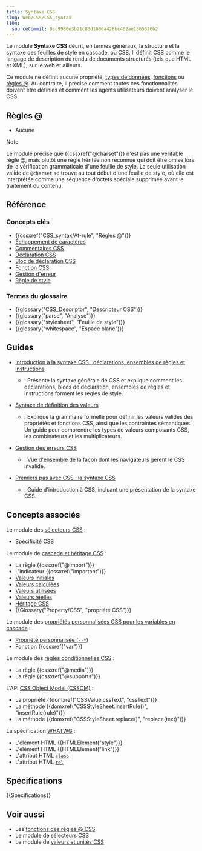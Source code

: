 ```yaml
---
title: Syntaxe CSS
slug: Web/CSS/CSS_syntax
l10n:
  sourceCommit: 0cc9980e3b21c83d1800a428bc402ae1865326b2
---
```


Le module **Syntaxe CSS** décrit, en termes généraux, la structure et la syntaxe des feuilles de style en cascade, ou CSS. Il définit CSS comme le langage de description du rendu de documents structurés (tels que HTML et XML), sur le web et ailleurs.

Ce module ne définit aucune propriété, [types de données](/fr/docs/Web/CSS/CSS_Values_and_Units/CSS_data_types), [fonctions](/fr/docs/Web/CSS/CSS_Values_and_Units/CSS_Value_Functions) ou [règles @](/fr/docs/Web/CSS/CSS_syntax/At-rule). Au contraire, il précise comment toutes ces fonctionnalités doivent être définies et comment les agents utilisateurs doivent analyser le CSS.

## Règles @

- Aucune

> [!NOTE]
> Le module précise que {{cssxref("@charset")}} n'est pas une véritable règle @, mais plutôt une règle héritée non reconnue qui doit être omise lors de la vérification grammaticale d'une feuille de style. La seule utilisation valide de `@charset` se trouve au tout début d'une feuille de style, où elle est interprétée comme une séquence d'octets spéciale supprimée avant le traitement du contenu.

## Référence

### Concepts clés

- {{cssxref("CSS_syntax/At-rule", "Règles @")}}
- [Échappement de caractères](/fr/docs/Web/CSS/custom-ident#escaping_characters)
- [Commentaires CSS](/fr/docs/Web/CSS/CSS_syntax/Comments)
- [Déclaration CSS](/fr/docs/Web/API/CSS_Object_Model/CSS_Declaration)
- [Bloc de déclaration CSS](/fr/docs/Web/API/CSS_Object_Model/CSS_Declaration_Block)
- [Fonction CSS](/fr/docs/Web/CSS/CSS_Values_and_Units/CSS_Value_Functions)
- [Gestion d'erreur](/fr/docs/Web/CSS/CSS_syntax/Error_handling)
- [Règle de style](/fr/docs/Web/API/CSSStyleRule)

### Termes du glossaire

- {{glossary("CSS_Descriptor", "Descripteur CSS")}}
- {{glossary("parse", "Analyse")}}
- {{glossary("stylesheet", "Feuille de style")}}
- {{glossary("whitespace", "Espace blanc")}}

## Guides

- [Introduction à la syntaxe CSS&nbsp;: déclarations, ensembles de règles et instructions](/fr/docs/Web/CSS/CSS_syntax/Syntax)
  - : Présente la syntaxe générale de CSS et explique comment les déclarations, blocs de déclaration, ensembles de règles et instructions forment les règles de style.

- [Syntaxe de définition des valeurs](/fr/docs/Web/CSS/CSS_Values_and_Units/Value_definition_syntax)
  - : Explique la grammaire formelle pour définir les valeurs valides des propriétés et fonctions CSS, ainsi que les contraintes sémantiques. Un guide pour comprendre les types de valeurs composants CSS, les combinateurs et les multiplicateurs.

- [Gestion des erreurs CSS](/fr/docs/Web/CSS/CSS_syntax/Error_handling)
  - : Vue d'ensemble de la façon dont les navigateurs gèrent le CSS invalide.

- [Premiers pas avec CSS&nbsp;: la syntaxe CSS](/fr/docs/Learn_web_development/Core/Styling_basics/What_is_CSS#css_syntax_basics)
  - : Guide d'introduction à CSS, incluant une présentation de la syntaxe CSS.

## Concepts associés

Le module des [sélecteurs CSS](/fr/docs/Web/CSS/CSS_selectors)&nbsp;:

- [Spécificité CSS](/fr/docs/Web/CSS/CSS_cascade/Specificity)

Le module de [cascade et héritage CSS](/fr/docs/Web/CSS/CSS_cascade)&nbsp;:

- La règle {{cssxref("@import")}}
- L'indicateur {{cssxref("important")}}
- [Valeurs initiales](/fr/docs/Web/CSS/CSS_cascade/Value_processing#la_valeur_initial)
- [Valeurs calculées](/fr/docs/Web/CSS/CSS_cascade/Value_processing#valeur_calculées)
- [Valeurs utilisées](/fr/docs/Web/CSS/CSS_cascade/Value_processing#valeur_utilisées)
- [Valeurs réelles](/fr/docs/Web/CSS/CSS_cascade/Value_processing#valeur_réelles)
- [Héritage CSS](/fr/docs/Web/CSS/CSS_cascade/Inheritance)
- {{Glossary("Property/CSS", "propriété CSS")}}

Le module des [propriétés personnalisées CSS pour les variables en cascade](/fr/docs/Web/CSS/CSS_cascading_variables)&nbsp;:

- [Propriété personnalisée (`--*`)](/fr/docs/Web/CSS/--*)
- Fonction {{cssxref("var")}}

Le module des [règles conditionnelles CSS](/fr/docs/Web/CSS/CSS_conditional_rules)&nbsp;:

- La règle {{cssxref("@media")}}
- La règle {{cssxref("@supports")}}

L'API [CSS Object Model (CSSOM)](/fr/docs/Web/API/CSS_Object_Model)&nbsp;:

- La propriété {{domxref("CSSValue.cssText", "cssText")}}
- La méthode {{domxref("CSSStyleSheet.insertRule()", "insertRule(rule)")}}
- La méthode {{domxref("CSSStyleSheet.replace()", "replace(text)")}}

La spécification [WHATWG](/fr/docs/Glossary/WHATWG)&nbsp;:

- L'élément HTML {{HTMLElement("style")}}
- L'élément HTML {{HTMLElement("link")}}
- L'attribut HTML [`class`](/fr/docs/Web/HTML/Reference/Global_attributes/class)
- L'attribut HTML [`rel`](/fr/docs/Web/HTML/Reference/Attributes/rel#stylesheet)

## Spécifications

{{Specifications}}

## Voir aussi

- Les [fonctions des règles @ CSS](/fr/docs/Web/CSS/CSS_syntax/At-rule_functions)
- Le module de [sélecteurs CSS](/fr/docs/Web/CSS/CSS_selectors)
- Le module de [valeurs et unités CSS](/fr/docs/Web/CSS/CSS_Values_and_Units)

